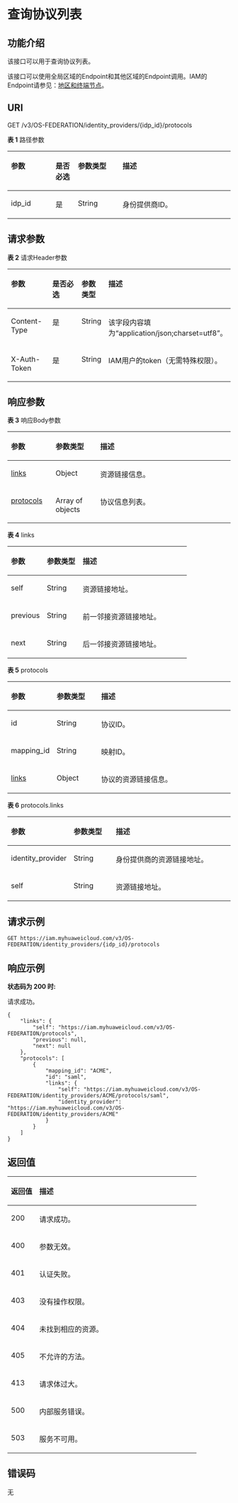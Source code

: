 # 查询协议列表<a name="zh-cn_topic_0057845644"></a>

## 功能介绍<a name="zh-cn_topic_0224276980_section10114132210495"></a>

该接口可以用于查询协议列表。

该接口可以使用全局区域的Endpoint和其他区域的Endpoint调用。IAM的Endpoint请参见：[地区和终端节点](https://developer.huaweicloud.com/endpoint?IAM)。

## URI<a name="zh-cn_topic_0224276980_section121151622184914"></a>

GET /v3/OS-FEDERATION/identity\_providers/\{idp\_id\}/protocols

**表 1**  路径参数

<a name="zh-cn_topic_0224276980_table1211872294911"></a>
<table><thead align="left"><tr id="zh-cn_topic_0224276980_row01171922124918"><th class="cellrowborder" valign="top" width="20%" id="mcps1.2.5.1.1"><p id="zh-cn_topic_0224276980_p121191522154913"><a name="zh-cn_topic_0224276980_p121191522154913"></a><a name="zh-cn_topic_0224276980_p121191522154913"></a>参数</p>
</th>
<th class="cellrowborder" valign="top" width="10%" id="mcps1.2.5.1.2"><p id="zh-cn_topic_0224276980_p111201322144919"><a name="zh-cn_topic_0224276980_p111201322144919"></a><a name="zh-cn_topic_0224276980_p111201322144919"></a>是否必选</p>
</th>
<th class="cellrowborder" valign="top" width="20%" id="mcps1.2.5.1.3"><p id="zh-cn_topic_0224276980_p2012062217495"><a name="zh-cn_topic_0224276980_p2012062217495"></a><a name="zh-cn_topic_0224276980_p2012062217495"></a>参数类型</p>
</th>
<th class="cellrowborder" valign="top" width="50%" id="mcps1.2.5.1.4"><p id="zh-cn_topic_0224276980_p4120162211492"><a name="zh-cn_topic_0224276980_p4120162211492"></a><a name="zh-cn_topic_0224276980_p4120162211492"></a>描述</p>
</th>
</tr>
</thead>
<tbody><tr id="zh-cn_topic_0224276980_row10117152214912"><td class="cellrowborder" valign="top" width="20%" headers="mcps1.2.5.1.1 "><p id="zh-cn_topic_0224276980_p17120172211496"><a name="zh-cn_topic_0224276980_p17120172211496"></a><a name="zh-cn_topic_0224276980_p17120172211496"></a>idp_id</p>
</td>
<td class="cellrowborder" valign="top" width="10%" headers="mcps1.2.5.1.2 "><p id="zh-cn_topic_0224276980_p01213222495"><a name="zh-cn_topic_0224276980_p01213222495"></a><a name="zh-cn_topic_0224276980_p01213222495"></a>是</p>
</td>
<td class="cellrowborder" valign="top" width="20%" headers="mcps1.2.5.1.3 "><p id="zh-cn_topic_0224276980_p19121222204913"><a name="zh-cn_topic_0224276980_p19121222204913"></a><a name="zh-cn_topic_0224276980_p19121222204913"></a>String</p>
</td>
<td class="cellrowborder" valign="top" width="50%" headers="mcps1.2.5.1.4 "><p id="zh-cn_topic_0224276980_p41211222154917"><a name="zh-cn_topic_0224276980_p41211222154917"></a><a name="zh-cn_topic_0224276980_p41211222154917"></a>身份提供商ID。</p>
</td>
</tr>
</tbody>
</table>

## 请求参数<a name="zh-cn_topic_0224276980_section1012119220490"></a>

**表 2**  请求Header参数

<a name="zh-cn_topic_0224276980_HeaderParameter"></a>
<table><thead align="left"><tr id="zh-cn_topic_0224276980_row1312212214496"><th class="cellrowborder" valign="top" width="20%" id="mcps1.2.5.1.1"><p id="zh-cn_topic_0224276980_p512392218497"><a name="zh-cn_topic_0224276980_p512392218497"></a><a name="zh-cn_topic_0224276980_p512392218497"></a>参数</p>
</th>
<th class="cellrowborder" valign="top" width="20%" id="mcps1.2.5.1.2"><p id="zh-cn_topic_0224276980_p81231622144919"><a name="zh-cn_topic_0224276980_p81231622144919"></a><a name="zh-cn_topic_0224276980_p81231622144919"></a>是否必选</p>
</th>
<th class="cellrowborder" valign="top" width="10%" id="mcps1.2.5.1.3"><p id="zh-cn_topic_0224276980_p112382264916"><a name="zh-cn_topic_0224276980_p112382264916"></a><a name="zh-cn_topic_0224276980_p112382264916"></a>参数类型</p>
</th>
<th class="cellrowborder" valign="top" width="50%" id="mcps1.2.5.1.4"><p id="zh-cn_topic_0224276980_p6123122104917"><a name="zh-cn_topic_0224276980_p6123122104917"></a><a name="zh-cn_topic_0224276980_p6123122104917"></a>描述</p>
</th>
</tr>
</thead>
<tbody><tr id="zh-cn_topic_0224276980_row512242294919"><td class="cellrowborder" valign="top" width="20%" headers="mcps1.2.5.1.1 "><p id="zh-cn_topic_0224276980_p1812342214916"><a name="zh-cn_topic_0224276980_p1812342214916"></a><a name="zh-cn_topic_0224276980_p1812342214916"></a>Content-Type</p>
</td>
<td class="cellrowborder" valign="top" width="20%" headers="mcps1.2.5.1.2 "><p id="zh-cn_topic_0224276980_p181241322154910"><a name="zh-cn_topic_0224276980_p181241322154910"></a><a name="zh-cn_topic_0224276980_p181241322154910"></a>是</p>
</td>
<td class="cellrowborder" valign="top" width="10%" headers="mcps1.2.5.1.3 "><p id="zh-cn_topic_0224276980_p161242022134913"><a name="zh-cn_topic_0224276980_p161242022134913"></a><a name="zh-cn_topic_0224276980_p161242022134913"></a>String</p>
</td>
<td class="cellrowborder" valign="top" width="50%" headers="mcps1.2.5.1.4 "><p id="zh-cn_topic_0224276980_p1912472211492"><a name="zh-cn_topic_0224276980_p1912472211492"></a><a name="zh-cn_topic_0224276980_p1912472211492"></a>该字段内容填为“application/json;charset=utf8”。</p>
</td>
</tr>
<tr id="zh-cn_topic_0224276980_row0122182214498"><td class="cellrowborder" valign="top" width="20%" headers="mcps1.2.5.1.1 "><p id="zh-cn_topic_0224276980_p8124122217499"><a name="zh-cn_topic_0224276980_p8124122217499"></a><a name="zh-cn_topic_0224276980_p8124122217499"></a>X-Auth-Token</p>
</td>
<td class="cellrowborder" valign="top" width="20%" headers="mcps1.2.5.1.2 "><p id="zh-cn_topic_0224276980_p9125322174914"><a name="zh-cn_topic_0224276980_p9125322174914"></a><a name="zh-cn_topic_0224276980_p9125322174914"></a>是</p>
</td>
<td class="cellrowborder" valign="top" width="10%" headers="mcps1.2.5.1.3 "><p id="zh-cn_topic_0224276980_p3125122212498"><a name="zh-cn_topic_0224276980_p3125122212498"></a><a name="zh-cn_topic_0224276980_p3125122212498"></a>String</p>
</td>
<td class="cellrowborder" valign="top" width="50%" headers="mcps1.2.5.1.4 "><p id="zh-cn_topic_0224276980_p11125172212495"><a name="zh-cn_topic_0224276980_p11125172212495"></a><a name="zh-cn_topic_0224276980_p11125172212495"></a>IAM用户的token（无需特殊权限）。</p>
</td>
</tr>
</tbody>
</table>

## 响应参数<a name="zh-cn_topic_0224276980_section5125222124915"></a>

**表 3**  响应Body参数

<a name="zh-cn_topic_0224276980_responseParameter"></a>
<table><thead align="left"><tr id="zh-cn_topic_0224276980_row17126112216491"><th class="cellrowborder" valign="top" width="20%" id="mcps1.2.4.1.1"><p id="zh-cn_topic_0224276980_p10126022164914"><a name="zh-cn_topic_0224276980_p10126022164914"></a><a name="zh-cn_topic_0224276980_p10126022164914"></a>参数</p>
</th>
<th class="cellrowborder" valign="top" width="20%" id="mcps1.2.4.1.2"><p id="zh-cn_topic_0224276980_p1012712220496"><a name="zh-cn_topic_0224276980_p1012712220496"></a><a name="zh-cn_topic_0224276980_p1012712220496"></a>参数类型</p>
</th>
<th class="cellrowborder" valign="top" width="60%" id="mcps1.2.4.1.3"><p id="zh-cn_topic_0224276980_p212772254913"><a name="zh-cn_topic_0224276980_p212772254913"></a><a name="zh-cn_topic_0224276980_p212772254913"></a>描述</p>
</th>
</tr>
</thead>
<tbody><tr id="zh-cn_topic_0224276980_row1612632213499"><td class="cellrowborder" valign="top" width="20%" headers="mcps1.2.4.1.1 "><p id="zh-cn_topic_0224276980_p112782219497"><a name="zh-cn_topic_0224276980_p112782219497"></a><a name="zh-cn_topic_0224276980_p112782219497"></a><a href="#zh-cn_topic_0224276980_response_Rs1341Links">links</a></p>
</td>
<td class="cellrowborder" valign="top" width="20%" headers="mcps1.2.4.1.2 "><p id="zh-cn_topic_0224276980_p13127132254911"><a name="zh-cn_topic_0224276980_p13127132254911"></a><a name="zh-cn_topic_0224276980_p13127132254911"></a>Object</p>
</td>
<td class="cellrowborder" valign="top" width="60%" headers="mcps1.2.4.1.3 "><p id="zh-cn_topic_0224276980_p0128142216498"><a name="zh-cn_topic_0224276980_p0128142216498"></a><a name="zh-cn_topic_0224276980_p0128142216498"></a>资源链接信息。</p>
</td>
</tr>
<tr id="zh-cn_topic_0224276980_row141261226493"><td class="cellrowborder" valign="top" width="20%" headers="mcps1.2.4.1.1 "><p id="zh-cn_topic_0224276980_p812818220499"><a name="zh-cn_topic_0224276980_p812818220499"></a><a name="zh-cn_topic_0224276980_p812818220499"></a><a href="#zh-cn_topic_0224276980_response_Rs1341ProtocolsArritem">protocols</a></p>
</td>
<td class="cellrowborder" valign="top" width="20%" headers="mcps1.2.4.1.2 "><p id="zh-cn_topic_0224276980_p7128182210496"><a name="zh-cn_topic_0224276980_p7128182210496"></a><a name="zh-cn_topic_0224276980_p7128182210496"></a>Array of objects</p>
</td>
<td class="cellrowborder" valign="top" width="60%" headers="mcps1.2.4.1.3 "><p id="zh-cn_topic_0224276980_p71288221496"><a name="zh-cn_topic_0224276980_p71288221496"></a><a name="zh-cn_topic_0224276980_p71288221496"></a>协议信息列表。</p>
</td>
</tr>
</tbody>
</table>

**表 4**  links

<a name="zh-cn_topic_0224276980_response_Rs1341Links"></a>
<table><thead align="left"><tr id="zh-cn_topic_0224276980_row9129112294915"><th class="cellrowborder" valign="top" width="20%" id="mcps1.2.4.1.1"><p id="zh-cn_topic_0224276980_p7130022144912"><a name="zh-cn_topic_0224276980_p7130022144912"></a><a name="zh-cn_topic_0224276980_p7130022144912"></a>参数</p>
</th>
<th class="cellrowborder" valign="top" width="20%" id="mcps1.2.4.1.2"><p id="zh-cn_topic_0224276980_p17130142214913"><a name="zh-cn_topic_0224276980_p17130142214913"></a><a name="zh-cn_topic_0224276980_p17130142214913"></a>参数类型</p>
</th>
<th class="cellrowborder" valign="top" width="60%" id="mcps1.2.4.1.3"><p id="zh-cn_topic_0224276980_p913022220498"><a name="zh-cn_topic_0224276980_p913022220498"></a><a name="zh-cn_topic_0224276980_p913022220498"></a>描述</p>
</th>
</tr>
</thead>
<tbody><tr id="zh-cn_topic_0224276980_row4129132216494"><td class="cellrowborder" valign="top" width="20%" headers="mcps1.2.4.1.1 "><p id="zh-cn_topic_0224276980_p1913110226491"><a name="zh-cn_topic_0224276980_p1913110226491"></a><a name="zh-cn_topic_0224276980_p1913110226491"></a>self</p>
</td>
<td class="cellrowborder" valign="top" width="20%" headers="mcps1.2.4.1.2 "><p id="zh-cn_topic_0224276980_p14131322154912"><a name="zh-cn_topic_0224276980_p14131322154912"></a><a name="zh-cn_topic_0224276980_p14131322154912"></a>String</p>
</td>
<td class="cellrowborder" valign="top" width="60%" headers="mcps1.2.4.1.3 "><p id="zh-cn_topic_0224276980_p14131152217493"><a name="zh-cn_topic_0224276980_p14131152217493"></a><a name="zh-cn_topic_0224276980_p14131152217493"></a>资源链接地址。</p>
</td>
</tr>
<tr id="zh-cn_topic_0224276980_row10129112214915"><td class="cellrowborder" valign="top" width="20%" headers="mcps1.2.4.1.1 "><p id="zh-cn_topic_0224276980_p513192264915"><a name="zh-cn_topic_0224276980_p513192264915"></a><a name="zh-cn_topic_0224276980_p513192264915"></a>previous</p>
</td>
<td class="cellrowborder" valign="top" width="20%" headers="mcps1.2.4.1.2 "><p id="zh-cn_topic_0224276980_p181311922194911"><a name="zh-cn_topic_0224276980_p181311922194911"></a><a name="zh-cn_topic_0224276980_p181311922194911"></a>String</p>
</td>
<td class="cellrowborder" valign="top" width="60%" headers="mcps1.2.4.1.3 "><p id="zh-cn_topic_0224276980_p6132922194914"><a name="zh-cn_topic_0224276980_p6132922194914"></a><a name="zh-cn_topic_0224276980_p6132922194914"></a>前一邻接资源链接地址。</p>
</td>
</tr>
<tr id="zh-cn_topic_0224276980_row15129102215499"><td class="cellrowborder" valign="top" width="20%" headers="mcps1.2.4.1.1 "><p id="zh-cn_topic_0224276980_p19132622174910"><a name="zh-cn_topic_0224276980_p19132622174910"></a><a name="zh-cn_topic_0224276980_p19132622174910"></a>next</p>
</td>
<td class="cellrowborder" valign="top" width="20%" headers="mcps1.2.4.1.2 "><p id="zh-cn_topic_0224276980_p61321022124916"><a name="zh-cn_topic_0224276980_p61321022124916"></a><a name="zh-cn_topic_0224276980_p61321022124916"></a>String</p>
</td>
<td class="cellrowborder" valign="top" width="60%" headers="mcps1.2.4.1.3 "><p id="zh-cn_topic_0224276980_p213218228497"><a name="zh-cn_topic_0224276980_p213218228497"></a><a name="zh-cn_topic_0224276980_p213218228497"></a>后一邻接资源链接地址。</p>
</td>
</tr>
</tbody>
</table>

**表 5**  protocols

<a name="zh-cn_topic_0224276980_response_Rs1341ProtocolsArritem"></a>
<table><thead align="left"><tr id="zh-cn_topic_0224276980_row18133622174914"><th class="cellrowborder" valign="top" width="20%" id="mcps1.2.4.1.1"><p id="zh-cn_topic_0224276980_p1913411221497"><a name="zh-cn_topic_0224276980_p1913411221497"></a><a name="zh-cn_topic_0224276980_p1913411221497"></a>参数</p>
</th>
<th class="cellrowborder" valign="top" width="20%" id="mcps1.2.4.1.2"><p id="zh-cn_topic_0224276980_p1013422284913"><a name="zh-cn_topic_0224276980_p1013422284913"></a><a name="zh-cn_topic_0224276980_p1013422284913"></a>参数类型</p>
</th>
<th class="cellrowborder" valign="top" width="60%" id="mcps1.2.4.1.3"><p id="zh-cn_topic_0224276980_p9134722154914"><a name="zh-cn_topic_0224276980_p9134722154914"></a><a name="zh-cn_topic_0224276980_p9134722154914"></a>描述</p>
</th>
</tr>
</thead>
<tbody><tr id="zh-cn_topic_0224276980_row1133102214490"><td class="cellrowborder" valign="top" width="20%" headers="mcps1.2.4.1.1 "><p id="zh-cn_topic_0224276980_p1513413224497"><a name="zh-cn_topic_0224276980_p1513413224497"></a><a name="zh-cn_topic_0224276980_p1513413224497"></a>id</p>
</td>
<td class="cellrowborder" valign="top" width="20%" headers="mcps1.2.4.1.2 "><p id="zh-cn_topic_0224276980_p1613513220497"><a name="zh-cn_topic_0224276980_p1613513220497"></a><a name="zh-cn_topic_0224276980_p1613513220497"></a>String</p>
</td>
<td class="cellrowborder" valign="top" width="60%" headers="mcps1.2.4.1.3 "><p id="zh-cn_topic_0224276980_p213502215498"><a name="zh-cn_topic_0224276980_p213502215498"></a><a name="zh-cn_topic_0224276980_p213502215498"></a>协议ID。</p>
</td>
</tr>
<tr id="zh-cn_topic_0224276980_row21333224498"><td class="cellrowborder" valign="top" width="20%" headers="mcps1.2.4.1.1 "><p id="zh-cn_topic_0224276980_p813582210494"><a name="zh-cn_topic_0224276980_p813582210494"></a><a name="zh-cn_topic_0224276980_p813582210494"></a>mapping_id</p>
</td>
<td class="cellrowborder" valign="top" width="20%" headers="mcps1.2.4.1.2 "><p id="zh-cn_topic_0224276980_p151354225498"><a name="zh-cn_topic_0224276980_p151354225498"></a><a name="zh-cn_topic_0224276980_p151354225498"></a>String</p>
</td>
<td class="cellrowborder" valign="top" width="60%" headers="mcps1.2.4.1.3 "><p id="zh-cn_topic_0224276980_p2135122294911"><a name="zh-cn_topic_0224276980_p2135122294911"></a><a name="zh-cn_topic_0224276980_p2135122294911"></a>映射ID。</p>
</td>
</tr>
<tr id="zh-cn_topic_0224276980_row1613342210497"><td class="cellrowborder" valign="top" width="20%" headers="mcps1.2.4.1.1 "><p id="zh-cn_topic_0224276980_p12136192234918"><a name="zh-cn_topic_0224276980_p12136192234918"></a><a name="zh-cn_topic_0224276980_p12136192234918"></a><a href="#zh-cn_topic_0224276980_response_Rs1341ProtocolsArritemLinks">links</a></p>
</td>
<td class="cellrowborder" valign="top" width="20%" headers="mcps1.2.4.1.2 "><p id="zh-cn_topic_0224276980_p2013682220493"><a name="zh-cn_topic_0224276980_p2013682220493"></a><a name="zh-cn_topic_0224276980_p2013682220493"></a>Object</p>
</td>
<td class="cellrowborder" valign="top" width="60%" headers="mcps1.2.4.1.3 "><p id="zh-cn_topic_0224276980_p6136222114915"><a name="zh-cn_topic_0224276980_p6136222114915"></a><a name="zh-cn_topic_0224276980_p6136222114915"></a>协议的资源链接信息。</p>
</td>
</tr>
</tbody>
</table>

**表 6**  protocols.links

<a name="zh-cn_topic_0224276980_response_Rs1341ProtocolsArritemLinks"></a>
<table><thead align="left"><tr id="zh-cn_topic_0224276980_row913762217493"><th class="cellrowborder" valign="top" width="20%" id="mcps1.2.4.1.1"><p id="zh-cn_topic_0224276980_p8137172264914"><a name="zh-cn_topic_0224276980_p8137172264914"></a><a name="zh-cn_topic_0224276980_p8137172264914"></a>参数</p>
</th>
<th class="cellrowborder" valign="top" width="20%" id="mcps1.2.4.1.2"><p id="zh-cn_topic_0224276980_p19138162215499"><a name="zh-cn_topic_0224276980_p19138162215499"></a><a name="zh-cn_topic_0224276980_p19138162215499"></a>参数类型</p>
</th>
<th class="cellrowborder" valign="top" width="60%" id="mcps1.2.4.1.3"><p id="zh-cn_topic_0224276980_p10138822144920"><a name="zh-cn_topic_0224276980_p10138822144920"></a><a name="zh-cn_topic_0224276980_p10138822144920"></a>描述</p>
</th>
</tr>
</thead>
<tbody><tr id="zh-cn_topic_0224276980_row913710227497"><td class="cellrowborder" valign="top" width="20%" headers="mcps1.2.4.1.1 "><p id="zh-cn_topic_0224276980_p171387229495"><a name="zh-cn_topic_0224276980_p171387229495"></a><a name="zh-cn_topic_0224276980_p171387229495"></a>identity_provider</p>
</td>
<td class="cellrowborder" valign="top" width="20%" headers="mcps1.2.4.1.2 "><p id="zh-cn_topic_0224276980_p18138192212493"><a name="zh-cn_topic_0224276980_p18138192212493"></a><a name="zh-cn_topic_0224276980_p18138192212493"></a>String</p>
</td>
<td class="cellrowborder" valign="top" width="60%" headers="mcps1.2.4.1.3 "><p id="zh-cn_topic_0224276980_p713962294910"><a name="zh-cn_topic_0224276980_p713962294910"></a><a name="zh-cn_topic_0224276980_p713962294910"></a>身份提供商的资源链接地址。</p>
</td>
</tr>
<tr id="zh-cn_topic_0224276980_row51371422124915"><td class="cellrowborder" valign="top" width="20%" headers="mcps1.2.4.1.1 "><p id="zh-cn_topic_0224276980_p513962234917"><a name="zh-cn_topic_0224276980_p513962234917"></a><a name="zh-cn_topic_0224276980_p513962234917"></a>self</p>
</td>
<td class="cellrowborder" valign="top" width="20%" headers="mcps1.2.4.1.2 "><p id="zh-cn_topic_0224276980_p21391022114911"><a name="zh-cn_topic_0224276980_p21391022114911"></a><a name="zh-cn_topic_0224276980_p21391022114911"></a>String</p>
</td>
<td class="cellrowborder" valign="top" width="60%" headers="mcps1.2.4.1.3 "><p id="zh-cn_topic_0224276980_p914017227496"><a name="zh-cn_topic_0224276980_p914017227496"></a><a name="zh-cn_topic_0224276980_p914017227496"></a>资源链接地址。</p>
</td>
</tr>
</tbody>
</table>

## 请求示例<a name="zh-cn_topic_0224276980_section1214072294912"></a>

```
GET https://iam.myhuaweicloud.com/v3/OS-FEDERATION/identity_providers/{idp_id}/protocols
```

## 响应示例<a name="zh-cn_topic_0224276980_section414132234912"></a>

**状态码为 200 时:**

请求成功。

```
{
    "links": {
        "self": "https://iam.myhuaweicloud.com/v3/OS-FEDERATION/protocols",
        "previous": null,
        "next": null
    },
    "protocols": [
        {
            "mapping_id": "ACME",
            "id": "saml",
            "links": {
                "self": "https://iam.myhuaweicloud.com/v3/OS-FEDERATION/identity_providers/ACME/protocols/saml",
                "identity_provider": "https://iam.myhuaweicloud.com/v3/OS-FEDERATION/identity_providers/ACME"
            }
        }
    ]
}
```

## 返回值<a name="zh-cn_topic_0224276980_section13144422194916"></a>

<a name="zh-cn_topic_0224276980_table4321"></a>
<table><thead align="left"><tr id="zh-cn_topic_0224276980_row1514482216495"><th class="cellrowborder" valign="top" width="15%" id="mcps1.1.3.1.1"><p id="zh-cn_topic_0224276980_p18145172284910"><a name="zh-cn_topic_0224276980_p18145172284910"></a><a name="zh-cn_topic_0224276980_p18145172284910"></a>返回值</p>
</th>
<th class="cellrowborder" valign="top" width="85%" id="mcps1.1.3.1.2"><p id="zh-cn_topic_0224276980_p14146122114910"><a name="zh-cn_topic_0224276980_p14146122114910"></a><a name="zh-cn_topic_0224276980_p14146122114910"></a>描述</p>
</th>
</tr>
</thead>
<tbody><tr id="zh-cn_topic_0224276980_row18144142215496"><td class="cellrowborder" valign="top" width="15%" headers="mcps1.1.3.1.1 "><p id="zh-cn_topic_0224276980_p9146422174916"><a name="zh-cn_topic_0224276980_p9146422174916"></a><a name="zh-cn_topic_0224276980_p9146422174916"></a>200</p>
</td>
<td class="cellrowborder" valign="top" width="85%" headers="mcps1.1.3.1.2 "><p id="zh-cn_topic_0224276980_p114632234916"><a name="zh-cn_topic_0224276980_p114632234916"></a><a name="zh-cn_topic_0224276980_p114632234916"></a>请求成功。</p>
</td>
</tr>
<tr id="zh-cn_topic_0224276980_row914516222491"><td class="cellrowborder" valign="top" width="15%" headers="mcps1.1.3.1.1 "><p id="zh-cn_topic_0224276980_p14146102213491"><a name="zh-cn_topic_0224276980_p14146102213491"></a><a name="zh-cn_topic_0224276980_p14146102213491"></a>400</p>
</td>
<td class="cellrowborder" valign="top" width="85%" headers="mcps1.1.3.1.2 "><p id="zh-cn_topic_0224276980_p16147132220493"><a name="zh-cn_topic_0224276980_p16147132220493"></a><a name="zh-cn_topic_0224276980_p16147132220493"></a>参数无效。</p>
</td>
</tr>
<tr id="zh-cn_topic_0224276980_row8145722164918"><td class="cellrowborder" valign="top" width="15%" headers="mcps1.1.3.1.1 "><p id="zh-cn_topic_0224276980_p514713226492"><a name="zh-cn_topic_0224276980_p514713226492"></a><a name="zh-cn_topic_0224276980_p514713226492"></a>401</p>
</td>
<td class="cellrowborder" valign="top" width="85%" headers="mcps1.1.3.1.2 "><p id="zh-cn_topic_0224276980_p414772211495"><a name="zh-cn_topic_0224276980_p414772211495"></a><a name="zh-cn_topic_0224276980_p414772211495"></a>认证失败。</p>
</td>
</tr>
<tr id="zh-cn_topic_0224276980_row191454220495"><td class="cellrowborder" valign="top" width="15%" headers="mcps1.1.3.1.1 "><p id="zh-cn_topic_0224276980_p1014712218498"><a name="zh-cn_topic_0224276980_p1014712218498"></a><a name="zh-cn_topic_0224276980_p1014712218498"></a>403</p>
</td>
<td class="cellrowborder" valign="top" width="85%" headers="mcps1.1.3.1.2 "><p id="zh-cn_topic_0224276980_p1514715226495"><a name="zh-cn_topic_0224276980_p1514715226495"></a><a name="zh-cn_topic_0224276980_p1514715226495"></a>没有操作权限。</p>
</td>
</tr>
<tr id="zh-cn_topic_0224276980_row181457226492"><td class="cellrowborder" valign="top" width="15%" headers="mcps1.1.3.1.1 "><p id="zh-cn_topic_0224276980_p314822210492"><a name="zh-cn_topic_0224276980_p314822210492"></a><a name="zh-cn_topic_0224276980_p314822210492"></a>404</p>
</td>
<td class="cellrowborder" valign="top" width="85%" headers="mcps1.1.3.1.2 "><p id="zh-cn_topic_0224276980_p11148122164914"><a name="zh-cn_topic_0224276980_p11148122164914"></a><a name="zh-cn_topic_0224276980_p11148122164914"></a>未找到相应的资源。</p>
</td>
</tr>
<tr id="zh-cn_topic_0224276980_row14145182210496"><td class="cellrowborder" valign="top" width="15%" headers="mcps1.1.3.1.1 "><p id="zh-cn_topic_0224276980_p2148202212496"><a name="zh-cn_topic_0224276980_p2148202212496"></a><a name="zh-cn_topic_0224276980_p2148202212496"></a>405</p>
</td>
<td class="cellrowborder" valign="top" width="85%" headers="mcps1.1.3.1.2 "><p id="zh-cn_topic_0224276980_p1114852216498"><a name="zh-cn_topic_0224276980_p1114852216498"></a><a name="zh-cn_topic_0224276980_p1114852216498"></a>不允许的方法。</p>
</td>
</tr>
<tr id="zh-cn_topic_0224276980_row19145922124915"><td class="cellrowborder" valign="top" width="15%" headers="mcps1.1.3.1.1 "><p id="zh-cn_topic_0224276980_p6148722184917"><a name="zh-cn_topic_0224276980_p6148722184917"></a><a name="zh-cn_topic_0224276980_p6148722184917"></a>413</p>
</td>
<td class="cellrowborder" valign="top" width="85%" headers="mcps1.1.3.1.2 "><p id="zh-cn_topic_0224276980_p6149142264918"><a name="zh-cn_topic_0224276980_p6149142264918"></a><a name="zh-cn_topic_0224276980_p6149142264918"></a>请求体过大。</p>
</td>
</tr>
<tr id="zh-cn_topic_0224276980_row614510226494"><td class="cellrowborder" valign="top" width="15%" headers="mcps1.1.3.1.1 "><p id="zh-cn_topic_0224276980_p51491422184910"><a name="zh-cn_topic_0224276980_p51491422184910"></a><a name="zh-cn_topic_0224276980_p51491422184910"></a>500</p>
</td>
<td class="cellrowborder" valign="top" width="85%" headers="mcps1.1.3.1.2 "><p id="zh-cn_topic_0224276980_p13149322164917"><a name="zh-cn_topic_0224276980_p13149322164917"></a><a name="zh-cn_topic_0224276980_p13149322164917"></a>内部服务错误。</p>
</td>
</tr>
<tr id="zh-cn_topic_0224276980_row014512226495"><td class="cellrowborder" valign="top" width="15%" headers="mcps1.1.3.1.1 "><p id="zh-cn_topic_0224276980_p15149112274912"><a name="zh-cn_topic_0224276980_p15149112274912"></a><a name="zh-cn_topic_0224276980_p15149112274912"></a>503</p>
</td>
<td class="cellrowborder" valign="top" width="85%" headers="mcps1.1.3.1.2 "><p id="zh-cn_topic_0224276980_p715015225493"><a name="zh-cn_topic_0224276980_p715015225493"></a><a name="zh-cn_topic_0224276980_p715015225493"></a>服务不可用。</p>
</td>
</tr>
</tbody>
</table>

## 错误码<a name="zh-cn_topic_0224276980_section131501122114914"></a>

无

